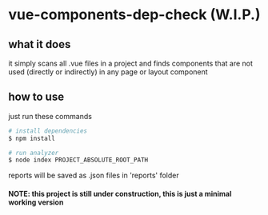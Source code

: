 # vue-components-dep-check (W.I.P.)

## what it does 
it simply scans all .vue files in a project
and finds components that are not used (directly or indirectly) in any page or layout component 

## how to use
just run these commands 
    
```bash
# install dependencies
$ npm install

# run analyzer
$ node index PROJECT_ABSOLUTE_ROOT_PATH
``` 

reports will be saved as .json files in 'reports' folder

#### NOTE: this project is still under construction, this is just a minimal working version
